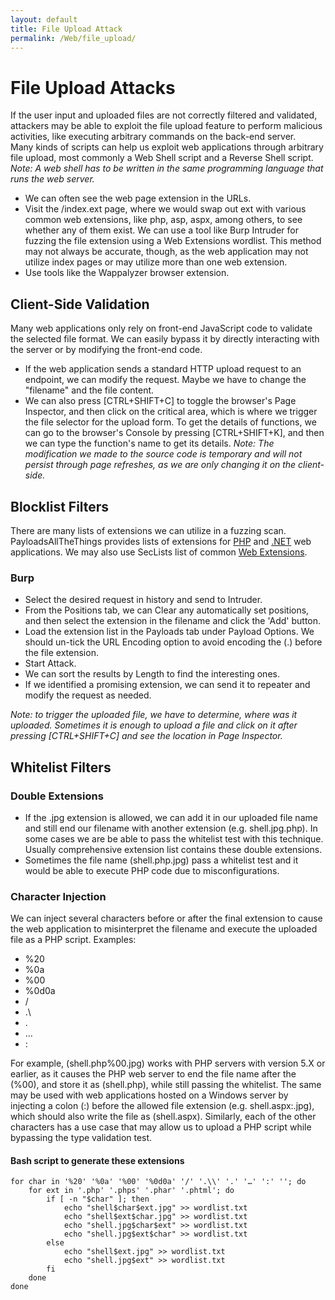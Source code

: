 ```yaml
---
layout: default
title: File Upload Attack
permalink: /Web/file_upload/
---
```


# File Upload Attacks
If the user input and uploaded files are not correctly filtered and validated, attackers may be able to exploit the file upload feature to perform malicious activities, like executing arbitrary commands on the back-end server.<br>
Many kinds of scripts can help us exploit web applications through arbitrary file upload, most commonly a Web Shell script and a Reverse Shell script.
*Note: A web shell has to be written in the same programming language that runs the web server.*
- We can often see the web page extension in the URLs.
- Visit the /index.ext page, where we would swap out ext with various common web extensions, like php, asp, aspx, among others, to see whether any of them exist. We can use a tool like Burp Intruder for fuzzing the file extension using a Web Extensions wordlist. This method may not always be accurate, though, as the web application may not utilize index pages or may utilize more than one web extension.
- Use tools like the Wappalyzer browser extension.

## Client-Side Validation
Many web applications only rely on front-end JavaScript code to validate the selected file format. We can easily bypass it by directly interacting with the server or by modifying the front-end code. <br>
- If the web application sends a standard HTTP upload request to an endpoint, we can modify the request. Maybe we have to change the "filename" and the file content.
- We can also press [CTRL+SHIFT+C] to toggle the browser's Page Inspector, and then click on the critical area, which is where we trigger the file selector for the upload form. To get the details of functions, we can go to the browser's Console by pressing [CTRL+SHIFT+K], and then we can type the function's name to get its details.
  *Note: The modification we made to the source code is temporary and will not persist through page refreshes, as we are only changing it on the client-side.*

## Blocklist Filters
There are many lists of extensions we can utilize in a fuzzing scan. PayloadsAllTheThings provides lists of extensions for [PHP](https://github.com/swisskyrepo/PayloadsAllTheThings/blob/master/Upload%20Insecure%20Files/Extension%20PHP/extensions.lst) and [.NET](https://github.com/swisskyrepo/PayloadsAllTheThings/tree/master/Upload%20Insecure%20Files/Extension%20ASP) web applications. We may also use SecLists list of common [Web Extensions](https://github.com/danielmiessler/SecLists/blob/master/Discovery/Web-Content/web-extensions.txt).
### Burp
- Select the desired request in history and send to Intruder.
- From the Positions tab, we can Clear any automatically set positions, and then select the extension in the filename and click the 'Add' button.
- Load the extension list in the Payloads tab under Payload Options. We should un-tick the URL Encoding option to avoid encoding the (.) before the file extension.
- Start Attack.
- We can sort the results by Length to find the interesting ones.
- If we identified a promising extension, we can send it to repeater and modify the request as needed.

*Note: to trigger the uploaded file, we have to determine, where was it uploaded. Sometimes it is enough to upload a file and click on it after pressing [CTRL+SHIFT+C] and see the location in Page Inspector.*

## Whitelist Filters
### Double Extensions
- If the .jpg extension is allowed, we can add it in our uploaded file name and still end our filename with another extension (e.g. shell.jpg.php). In some cases we are be able to pass the whitelist test with this technique. Usually comprehensive extension list contains these double extensions.
- Sometimes the file name (shell.php.jpg) pass a whitelist test and it would be able to execute PHP code due to misconfigurations.
### Character Injection
We can inject several characters before or after the final extension to cause the web application to misinterpret the filename and execute the uploaded file as a PHP script. Examples:

- %20
- %0a
- %00
- %0d0a
- /
- .\
- .
- …
- :

For example, (shell.php%00.jpg) works with PHP servers with version 5.X or earlier, as it causes the PHP web server to end the file name after the (%00), and store it as (shell.php), while still passing the whitelist. The same may be used with web applications hosted on a Windows server by injecting a colon (:) before the allowed file extension (e.g. shell.aspx:.jpg), which should also write the file as (shell.aspx). Similarly, each of the other characters has a use case that may allow us to upload a PHP script while bypassing the type validation test.

#### Bash script to generate these extensions
```
for char in '%20' '%0a' '%00' '%0d0a' '/' '.\\' '.' '…' ':' ''; do
    for ext in '.php' '.phps' '.phar' '.phtml'; do
        if [ -n "$char" ]; then
            echo "shell$char$ext.jpg" >> wordlist.txt
            echo "shell$ext$char.jpg" >> wordlist.txt
            echo "shell.jpg$char$ext" >> wordlist.txt
            echo "shell.jpg$ext$char" >> wordlist.txt
        else
            echo "shell$ext.jpg" >> wordlist.txt
            echo "shell.jpg$ext" >> wordlist.txt
        fi
    done
done
```



